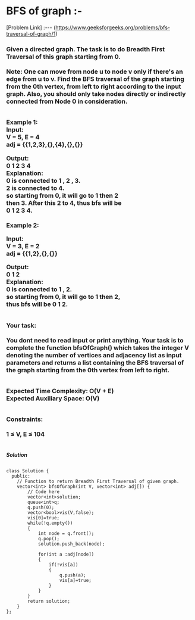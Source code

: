 # BFS of graph :-

[Problem Link] :--- (https://www.geeksforgeeks.org/problems/bfs-traversal-of-graph/1)

<h3>
Given a directed graph. The task is to do Breadth First Traversal of this graph starting from 0.<br><br>
Note: One can move from node u to node v only if there's an edge from u to v. Find the BFS traversal of the graph starting from the 0th vertex, from left to right according to the input graph. Also, you should only take nodes directly or indirectly connected from Node 0 in consideration.<br><br>

Example 1:<br>
Input:<br>
V = 5, E = 4<br>
adj = {{1,2,3},{},{4},{},{}}<br>


Output: <br>
0 1 2 3 4<br>
Explanation: <br>
0 is connected to 1 , 2 , 3.<br>
2 is connected to 4.<br>
so starting from 0, it will go to 1 then 2<br>
then 3. After this 2 to 4, thus bfs will be<br>
0 1 2 3 4.<br><br>
Example 2:<br>

Input:<br>
V = 3, E = 2<br>
adj = {{1,2},{},{}}<br>

Output: <br>
0 1 2<br>
Explanation:<br>
0 is connected to 1 , 2.<br>
so starting from 0, it will go to 1 then 2,<br>
thus bfs will be 0 1 2. <br><br>

Your task:<br><br>
You dont need to read input or print anything. Your task is to complete the function bfsOfGraph() which takes the integer V denoting the number of vertices and adjacency list as input parameters and returns  a list containing the BFS traversal of the graph starting from the 0th vertex from left to right.<br><br>


Expected Time Complexity: O(V + E)<br>
Expected Auxiliary Space: O(V)<br><br>


Constraints:<br><br>
1 ≤ V, E ≤ 104<br><br>
  
</h3>

***Solution***

```

class Solution {
  public:
    // Function to return Breadth First Traversal of given graph.
    vector<int> bfsOfGraph(int V, vector<int> adj[]) {
        // Code here
        vector<int>solution;
        queue<int>q;
        q.push(0);
        vector<bool>vis(V,false);
        vis[0]=true;
        while(!q.empty())
        {
            int node = q.front();
            q.pop();
            solution.push_back(node);
            
            for(int a :adj[node])
            {
                if(!vis[a])
                {
                    q.push(a);
                    vis[a]=true;
                }
            }
        }
        return solution;
    }
};

```
